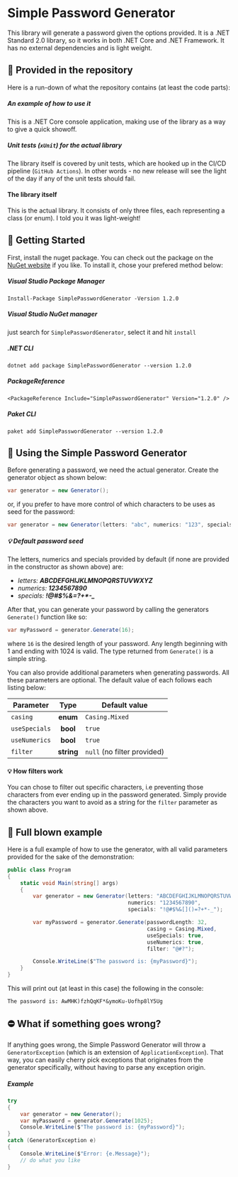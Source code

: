 # Simple Password Generator
This library will generate a password given the options provided. It is a .NET Standard 2.0 library, so it works in both .NET Core and .NET Framework. It has no external dependencies and is light weight.

## :gift: Provided in the repository
Here is a run-down of what the repository contains (at least the code parts):

##### An example of how to use it
This is a .NET Core console application, making use of the library as a way to give a quick showoff.

##### Unit tests (`xUnit`) for the actual library
The library itself is covered by unit tests, which are hooked up in the CI/CD pipeline (`GitHub Actions`). In other words - no new release will see the light of the day if any of the unit tests should fail.

#### The library itself
This is the actual library. It consists of only three files, each representing a class (or enum). I told you it was light-weight!

## :hammer: Getting Started
First, install the nuget package. You can check out the package on the [NuGet website](https://www.nuget.org/packages/SimplePasswordGenerator/) if you like. To install it, chose your prefered method below:

##### Visual Studio Package Manager
```
Install-Package SimplePasswordGenerator -Version 1.2.0
```

##### Visual Studio NuGet manager
just search for `SimplePasswordGenerator`, select it and hit `install` 


##### .NET CLI
```
dotnet add package SimplePasswordGenerator --version 1.2.0
```

##### PackageReference
```
<PackageReference Include="SimplePasswordGenerator" Version="1.2.0" />
```

##### Paket CLI
```
paket add SimplePasswordGenerator --version 1.2.0
```

## :key: Using the Simple Password Generator

Before generating a password, we need the actual generator. Create the generator object as shown below:

```csharp
var generator = new Generator();
```
or, if you prefer to have more control of which characters to be uses as seed for the password:

```csharp
var generator = new Generator(letters: "abc", numerics: "123", specials: "@#?");
```
##### :bulb: Default password seed
The letters, numerics and specials provided by default (if none are provided in the constructor as shown above) are:
+ _letters: **ABCDEFGHIJKLMNOPQRSTUVWXYZ**_
+ _numerics: **1234567890**_
+ _specials: **!@#$%&[]()=?+*-\_**_

After that, you can generate your password by calling the generators `Generate()` function like so:

```csharp
var myPassword = generator.Generate(16);
```

where `16` is the desired length of your password. Any length beginning with 1 and ending with 1024 is valid. The type returned from `Generate()` is a simple string.

You can also provide additional parameters when generating passwords. All these parameters are optional. The default value of each follows each listing below:

| Parameter                | Type     | Default value    |
| ------------------------ |:--------:| ---------------- |
| `casing`                 | **enum**   | `Casing.Mixed`   |
| `useSpecials`            | **bool**   | `true`           |
| `useNumerics`            | **bool**   | `true`           |
| `filter`                 | **string** | `null` (no filter provided) |

#### :bulb: How filters work
You can chose to filter out specific characters, i.e preventing those characters from ever ending up in the password generated. Simply provide the characters you want to avoid as a string for the `filter` parameter as shown above.

## :construction: Full blown example
Here is a full example of how to use the generator, with all valid parameters provided for the sake of the demonstration:

```csharp
public class Program 
{
    static void Main(string[] args) 
    {
        var generator = new Generator(letters: "ABCDEFGHIJKLMNOPQRSTUVWXYZ", 
                                      numerics: "1234567890", 
                                      specials: "!@#$%&[]()=?+*-_");

        var myPassword = generator.Generate(passwordLength: 32, 
                                            casing = Casing.Mixed,
                                            useSpecials: true,
                                            useNumerics: true,
                                            filter: "@#?");

        Console.WriteLine($"The password is: {myPassword}");
    }
}
```

This will print out (at least in this case) the following in the console:
```
The password is: AwMHK)fzhQqKF*&ymoKu-Uofhp8lY5Ug
```

## :no_entry: What if something goes wrong?
If anything goes wrong, the Simple Password Generator will throw a `GeneratorException` (which is an extension of `ApplicationException`). That way, you can easily cherry pick exceptions that originates from the generator specifically, without having to parse any exception origin.

##### Example
``` csharp
try
{
    var generator = new Generator();
    var myPassword = generator.Generate(1025);
    Console.WriteLine($"The password is: {myPassword}");
}
catch (GeneratorException e)
{
    Console.WriteLine($"Error: {e.Message}");
    // do what you like
}
```
